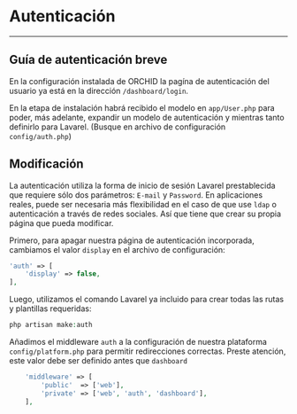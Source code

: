 # Autenticación
----------


## Guía de autenticación breve

En la configuración instalada de ORCHID la pagína de autenticación del usuario ya está en la dirección `/dashboard/login`.

En la etapa de instalación habrá recibido el modelo en `app/User.php` para poder, más adelante, expandir un modelo de autenticación y mientras tanto definirlo para Lavarel.
(Busque en archivo de configuración `config/auth.php`)



## Modificación

La autenticación utiliza la forma de inicio de sesión Lavarel prestablecida que requiere sólo dos parámetros: `E-mail` y `Password`. En aplicaciones reales, puede ser necesaria más flexibilidad en el caso de que use `ldap` o autenticación a través de redes sociales. Así que tiene que crear su propia página que pueda modificar.
 
Primero, para apagar nuestra página de autenticación incorporada, cambiamos el valor `display` en el archivo de configuración:

```php
'auth' => [
    'display' => false,
],
```
 
 
Luego, utilizamos el comando Lavarel ya incluido para crear todas las rutas y plantillas requeridas:

```php
php artisan make:auth
```

Añadimos el middleware `auth` a la configuración de nuestra plataforma `config/platform.php` para permitir redirecciones correctas. Preste atención, este valor debe ser definido antes que `dashboard`
```php
    'middleware' => [
        'public'  => ['web'],
        'private' => ['web', 'auth', 'dashboard'],
    ],
```
